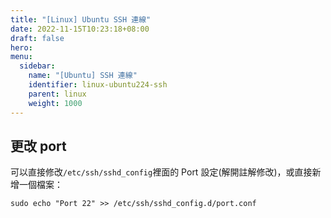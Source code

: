 ```yaml
---
title: "[Linux] Ubuntu SSH 連線"
date: 2022-11-15T10:23:18+08:00
draft: false
hero: 
menu:
  sidebar:
    name: "[Ubuntu] SSH 連線"
    identifier: linux-ubuntu224-ssh
    parent: linux
    weight: 1000
---
```

## 更改 port
可以直接修改`/etc/ssh/sshd_config`裡面的 Port 設定(解開註解修改)，或直接新增一個檔案：
```
sudo echo "Port 22" >> /etc/ssh/sshd_config.d/port.conf
```